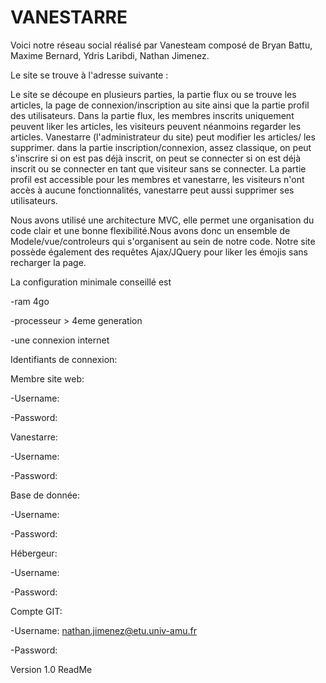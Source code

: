# VANESTARRE
Voici notre réseau social réalisé par Vanesteam composé de  Bryan Battu, Maxime Bernard, Ydris Laribdi, Nathan Jimenez.

Le site se trouve à l'adresse suivante :

Le site se découpe en plusieurs parties, la partie flux ou se trouve les articles, la page de connexion/inscription au site ainsi que la partie profil des utilisateurs. Dans la partie flux, les membres inscrits uniquement peuvent liker les articles, les visiteurs peuvent néanmoins regarder les articles. Vanestarre (l'administrateur du site) peut modifier les articles/ les supprimer. dans la partie inscription/connexion, assez classique, on peut s'inscrire si on est pas déjà inscrit, on peut se connecter si on est déjà inscrit ou se connecter en tant que visiteur sans se connecter. La partie profil est accessible pour les membres et vanestarre, les visiteurs n'ont accès à aucune fonctionnalités, vanestarre peut aussi supprimer ses utilisateurs.

Nous avons utilisé une architecture MVC, elle permet une organisation du code clair et une bonne flexibilité.Nous avons donc un ensemble de Modele/vue/controleurs qui s'organisent au sein de notre code. Notre site possède également des requêtes Ajax/JQuery pour liker les émojis sans recharger la page.

La configuration minimale conseillé est

-ram 4go

-processeur > 4eme generation

-une connexion internet

Identifiants de connexion:

Membre site web:

-Username:

-Password:

Vanestarre:

-Username:

-Password:

Base de donnée:

-Username:

-Password:

Hébergeur:

-Username:

-Password:

Compte GIT:

-Username: nathan.jimenez@etu.univ-amu.fr

-Password:

Version 1.0 ReadMe


